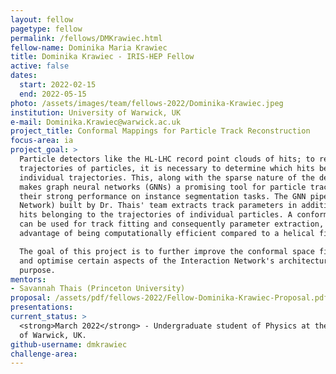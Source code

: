 ```yaml
---
layout: fellow
pagetype: fellow
permalink: /fellows/DMKrawiec.html
fellow-name: Dominika Maria Krawiec
title: Dominika Krawiec - IRIS-HEP Fellow
active: false
dates:
  start: 2022-02-15
  end: 2022-05-15
photo: /assets/images/team/fellows-2022/Dominika-Krawiec.jpeg
institution: University of Warwick, UK
e-mail: Dominika.Krawiec@warwick.ac.uk
project_title: Conformal Mappings for Particle Track Reconstruction
focus-area: ia
project_goal: >
  Particle detectors like the HL-LHC record point clouds of hits; to reconstruct the
  trajectories of particles, it is necessary to determine which hits belong to these
  individual trajectories. This, along with the sparse nature of the detector data,
  makes graph neural networks (GNNs) a promising tool for particle tracking, given
  their strong performance on instance segmentation tasks. The GNN pipeline (Interaction
  Network) built by Dr. Thais' team extracts track parameters in addition to grouping
  hits belonging to the trajectories of individual particles. A conformal space mapping
  can be used for track fitting and consequently parameter extraction, and has the
  advantage of being computationally efficient compared to a helical fit.

  The goal of this project is to further improve the conformal space fit and its stability,
  and optimise certain aspects of the Interaction Network's architecture for this
  purpose.
mentors:
- Savannah Thais (Princeton University)
proposal: /assets/pdf/fellows-2022/Fellow-Dominika-Krawiec-Proposal.pdf
presentations:
current_status: >
  <strong>March 2022</strong> - Undergraduate student of Physics at the University
  of Warwick, UK.
github-username: dmkrawiec
challenge-area:
---
```

